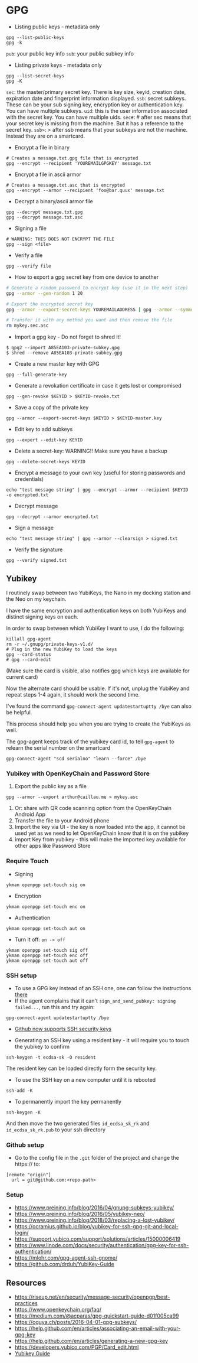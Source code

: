 # GPG

* Listing public keys - metadata only
```
gpg --list-public-keys
gpg -k
```

`pub`: your public key info
`sub`: your public subkey info

* Listing private keys - metadata only
```
gpg --list-secret-keys
gpg -K
```

`sec`: the master/primary secret key. There is key size, keyid, creation date, expiration date and fingerprint information displayed.
`ssb`: secret subkeys. These can be your sub signing key, encryption key or authentication key. You can have multiple subkeys.
`uid`: this is the user information associated with the secret key. You can have multiple uids.
`sec#`: # after sec means that your secret key is missing from the machine. But it has a reference to the secret key.
`ssb>`: > after ssb means that your subkeys are not the machine. Instead they are on a smartcard.

* Encrypt a file in binary
```
# Creates a message.txt.gpg file that is encrypted
gpg --encrypt --recipient 'YOUREMAILGPGKEY' message.txt
```
* Encrypt a file in ascii armor
```
# Creates a message.txt.asc that is encrypted
gpg --encrypt --armor --recipient 'foo@bar.quux' message.txt
```
* Decrypt a binary/ascii armor file
```
gpg --decrypt message.txt.gpg
gpg --decrypt message.txt.asc
```
* Signing a file
```
# WARNING: THIS DOES NOT ENCRYPT THE FILE
gpg --sign <file>
```
* Verify a file
```
gpg --verify file
```

* How to export a gpg secret key from one device to another
```bash
# Generate a random password to encrypt key (use it in the next step)
gpg --armor --gen-random 1 20

# Export the encrypted secret key
gpg --armor --export-secret-keys YOUREMAILADDRESS | gpg --armor --symmetric --output mykey.sec.asc

# Transfer it with any method you want and then remove the file
rm mykey.sec.asc
```

* Import a gpg key - Do not forget to shred it!
```
$ gpg2 --import A85EA103-private-subkey.gpg
$ shred --remove A85EA103-private-subkey.gpg
```
* Create a new master key with GPG
```
gpg --full-generate-key
```
* Generate a revokation certificate in case it gets lost or compromised
```
gpg --gen-revoke $KEYID > $KEYID-revoke.txt
```
* Save a copy of the private key
```
gpg --armor --export-secret-keys $KEYID > $KEYID-master.key
```
* Edit key to add subkeys
```
gpg --expert --edit-key KEYID
```
* Delete a secret-key: WARNING!! Make sure you have a backup
```
gpg --delete-secret-keys KEYID
```
* Encrypt a message to your own key (useful for storing passwords and credentials)
```
echo "test message string" | gpg --encrypt --armor --recipient $KEYID -o encrypted.txt
```
* Decrypt message
```
gpg --decrypt --armor encrypted.txt
```
* Sign a message
```
echo "test message string" | gpg --armor --clearsign > signed.txt
```
* Verify the signature
```
gpg --verify signed.txt
```

## Yubikey

I routinely swap between two YubiKeys, the Nano in my docking station and the Neo on my keychain.

I have the same encryption and authentication keys on both YubiKeys and distinct signing keys on each.

In order to swap between which YubiKey I want to use, I do the following:

```
killall gpg-agent
rm -r ~/.gnupg/private-keys-v1.d/
# Plug in the new YubiKey to load the keys
gpg --card-status
# gpg --card-edit
```

(Make sure the card is visible, also notifies gpg which keys are available for current card)

Now the alternate card should be usable. If it's not, unplug the YubiKey and repeat steps 1-4 again, it should work the second time.

I've found the command `gpg-connect-agent updatestartuptty /bye` can also be helpful.

This process should help you when you are trying to create the YubiKeys as well.

The gpg-agent keeps track of the yubikey card id, to tell `gpg-agent` to relearn the serial number on the smartcard
```
gpg-connect-agent "scd serialno" "learn --force" /bye
```

### Yubikey with OpenKeyChain and Password Store

1. Export the public key as a file
```
gpg --armor --export arthur@caillau.me > mykey.asc
```
1. Or: share with QR code scanning option from the OpenKeyChain Android App
2. Transfer the file to your Android phone
3. Import the key via UI - the key is now loaded into the app, it cannot be used yet as we need to let OpenKeyChain know that it is on the yubikey
4. import Key from yubikey - this will make the imported key available for other apps like Password Store

### Require Touch

* Signing
```
ykman openpgp set-touch sig on
```
* Encryption
```
ykman openpgp set-touch enc on
```
* Authentication
```
ykman openpgp set-touch aut on
```
* Turn it off: `on -> off`
```
ykman openpgp set-touch sig off
ykman openpgp set-touch enc off
ykman openpgp set-touch aut off
```

### SSH setup

* To use a GPG key instead of an SSH one, one can follow the instructions [there](https://github.com/drduh/YubiKey-Guide#create-configuration)
* If the agent complains that it can't `sign_and_send_pubkey: signing failed...`, run this and try again:
```
gpg-connect-agent updatestartuptty /bye
```
* [Github now supports SSH security keys](https://www.yubico.com/blog/github-now-supports-ssh-security-keys/)

* Generating an SSH key using a resident key - it will require you to touch the yubikey to confirm
```
ssh-keygen -t ecdsa-sk -O resident
```
The resident key can be loaded directly form the security key.
* To use the SSH key on a new computer until it is rebooted
```
ssh-add -K
```
* To permanently import the key permanently
```
ssh-keygen -K
```
And then move the two generated files `id_ecdsa_sk_rk` and `id_ecdsa_sk_rk.pub` to your ssh directory

### Github setup

* Go to the config file in the `.git` folder of the project and change the https:// to:
```
[remote "origin"]
  url = git@github.com:<repo-path>
```


### Setup

* https://www.preining.info/blog/2016/04/gnupg-subkeys-yubikey/
* https://www.preining.info/blog/2016/05/yubikey-neo/
* https://www.preining.info/blog/2018/03/replacing-a-lost-yubikey/
* https://ocramius.github.io/blog/yubikey-for-ssh-gpg-git-and-local-login/
* https://support.yubico.com/support/solutions/articles/15000006419
* https://www.linode.com/docs/security/authentication/gpg-key-for-ssh-authentication/
* https://mlohr.com/gpg-agent-ssh-gnome/
* https://github.com/drduh/YubiKey-Guide

## Resources

* https://riseup.net/en/security/message-security/openpgp/best-practices
* https://www.openkeychain.org/faq/
* https://medium.com/@acparas/gpg-quickstart-guide-d01f005ca99
* https://oguya.ch/posts/2016-04-01-gpg-subkeys/
* https://help.github.com/en/articles/associating-an-email-with-your-gpg-key
* https://help.github.com/en/articles/generating-a-new-gpg-key
* https://developers.yubico.com/PGP/Card_edit.html
* [Yubikey Guide](https://github.com/drduh/YubiKey-Guide)
